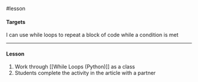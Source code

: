 #lesson 

#### Targets
I can use while loops to repeat a block of code while a condition is met

---
#### Lesson
1. Work through [[While Loops (Python)]] as a class
2. Students complete the activity in the article with a partner
